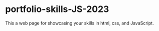 # portfolio-skills-JS-2023
This a web page for showcasing your skills in html, css, and JavaScript.
